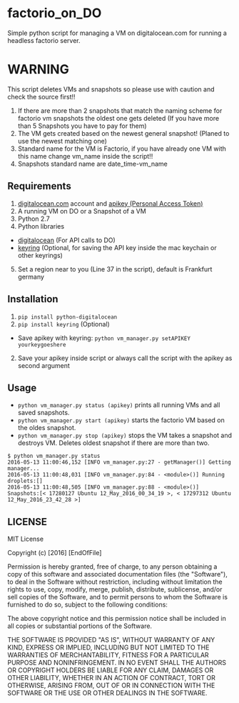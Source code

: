 # factorio_on_DO
Simple python script for managing a VM on digitalocean.com for running a headless factorio server.

# WARNING
This script deletes VMs and snapshots so please use with caution and check the source first!!

1. If there are more than 2 snapshots that match the naming scheme for factorio vm snapshots the oldest one gets deleted (If you have more than 5 Snapshots you have to pay for them)
2. The VM gets created based on the newest general snapshot! (Planed to use the newest matching one)
3. Standard name for the VM is Factorio, if you have already one VM with this name change vm_name inside the script!!
4. Snapshots standard name are date_time-vm_name

## Requirements
1. [digitalocean.com](digitalocean.com) account and [apikey (Personal Access Token)](https://www.digitalocean.com/community/tutorials/how-to-use-the-digitalocean-api-v2) 
2. A running VM on DO or a Snapshot of a VM
3. Python 2.7
4. Python libraries 
  * [digitalocean](https://github.com/koalalorenzo/python-digitalocean) (For API calls to DO)
  * [keyring](https://github.com/jaraco/keyring) (Optional, for saving the API key inside the mac keychain or other keyrings)
5. Set a region near to you (Line 37 in the script), default is Frankfurt germany

## Installation
1. `pip install python-digitalocean`
2. `pip install keyring` (Optional)
  * Save apikey with keyring: `python vm_manager.py setAPIKEY yourkeygoeshere`

2. Save your apikey inside script or always call the script with the apikey as second argument

## Usage
- `python vm_manager.py status (apikey)`   prints all running VMs and all saved snapshots. 
- `python vm_manager.py start (apikey)`      starts the factorio VM based on the oldes snapshot.
- `python vm_manager.py stop (apikey)`       stops the VM takes a snapshot and destroys VM. Deletes oldest snapshot if there are more than two.


```
$ python vm_manager.py status
2016-05-13 11:00:46,152 [INFO vm_manager.py:27 - getManager()] Getting manager...
2016-05-13 11:00:48,031 [INFO vm_manager.py:84 - <module>()] Running droplets:[]
2016-05-13 11:00:48,505 [INFO vm_manager.py:88 - <module>()] Snapshots:[< 17280127 Ubuntu 12_May_2016_00_34_19 >, < 17297312 Ubuntu 12_May_2016_23_42_28 >]
```

## LICENSE
MIT License

Copyright (c) [2016] [EndOfFile]

Permission is hereby granted, free of charge, to any person obtaining a copy
of this software and associated documentation files (the "Software"), to deal
in the Software without restriction, including without limitation the rights
to use, copy, modify, merge, publish, distribute, sublicense, and/or sell
copies of the Software, and to permit persons to whom the Software is
furnished to do so, subject to the following conditions:

The above copyright notice and this permission notice shall be included in all
copies or substantial portions of the Software.

THE SOFTWARE IS PROVIDED "AS IS", WITHOUT WARRANTY OF ANY KIND, EXPRESS OR
IMPLIED, INCLUDING BUT NOT LIMITED TO THE WARRANTIES OF MERCHANTABILITY,
FITNESS FOR A PARTICULAR PURPOSE AND NONINFRINGEMENT. IN NO EVENT SHALL THE
AUTHORS OR COPYRIGHT HOLDERS BE LIABLE FOR ANY CLAIM, DAMAGES OR OTHER
LIABILITY, WHETHER IN AN ACTION OF CONTRACT, TORT OR OTHERWISE, ARISING FROM,
OUT OF OR IN CONNECTION WITH THE SOFTWARE OR THE USE OR OTHER DEALINGS IN THE
SOFTWARE.